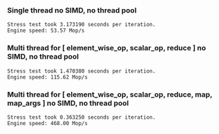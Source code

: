 ### Single thread no SIMD, no thread pool
```
Stress test took 3.173190 seconds per iteration.
Engine speed: 53.57 Mop/s
```

### Multi thread for [ element_wise_op, scalar_op, reduce ] no SIMD, no thread pool

```
Stress test took 1.470380 seconds per iteration.
Engine speed: 115.62 Mop/s
```

### Multi thread for [ element_wise_op, scalar_op, reduce, map, map_args ] no SIMD, no thread pool
```
Stress test took 0.363250 seconds per iteration.
Engine speed: 468.00 Mop/s
```